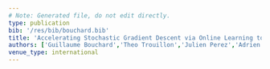 ```yaml
---
# Note: Generated file, do not edit directly.
type: publication
bib: '/res/bib/bouchard.bib'
title: 'Accelerating Stochastic Gradient Descent via Online Learning to Sample'
authors: ['Guillaume Bouchard','Theo Trouillon','Julien Perez','Adrien Gaidon']
venue_type: international
---
```

